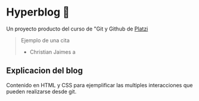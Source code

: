 # Hyperblog 💚
Un proyecto producto del  curso de "Git y Github de [Platzi](https://platzi.com/ "Platzi")
> Ejemplo de una cita 
> -  Christian Jaimes a

## Explicacion del blog
Contenido en HTML y CSS para ejemplificar las multiples interacciones que pueden realizarse desde  git. 
